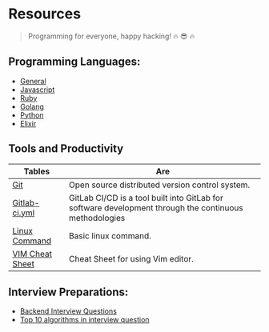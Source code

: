 # Resources

>  Programming for everyone, happy hacking! :fire: :sunglasses: :fire:

## Programming Languages:
*  [General](https://gitlab.com/ervinismu/binar-backend-class/blob/master/general.md)
*  [Javascript](https://gitlab.com/ervinismu/binar-backend-class/blob/master/javascript.md)
*  [Ruby](https://gitlab.com/ervinismu/binar-backend-class/blob/master/ruby.md)
*  [Golang](https://gitlab.com/ervinismu/binar-backend-class/blob/master/golang.md)
*  [Python](https://gitlab.com/ervinismu/binar-backend-class/blob/master/python.md)
*  [Elixir](https://gitlab.com/ervinismu/binar-backend-class/blob/master/elixir.md)

## Tools and Productivity

| Tables        | Are           |
| ------------- |---------------|
| [Git](https://git-scm.com/)                                                           | Open source distributed version control system. | $1600 |
| [Gitlab-ci.yml](https://docs.gitlab.com/ee/ci/)                                       | GitLab CI/CD is a tool built into GitLab for software development through the continuous methodologies      |
| [Linux Command](https://maker.pro/linux/tutorial/basic-linux-commands-for-beginners)  | Basic linux command.      |
| [VIM Cheat Sheet](https://gist.github.com/ervinismu/dc438d3668dbacb04ab36c65c4fb5570) | Cheat Sheet for using Vim editor. |

## Interview Preparations:
*  [Backend Interview Questions](https://github.com/arialdomartini/Back-End-Developer-Interview-Questions)
*  [Top 10 algorithms in interview question](https://www.geeksforgeeks.org/top-10-algorithms-in-interview-questions/)
